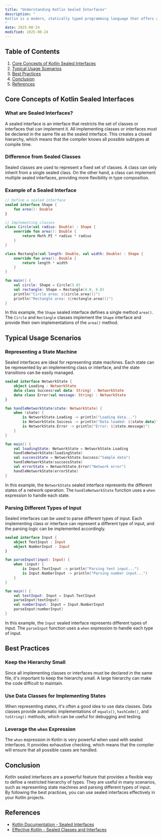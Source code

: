 ```yaml
---
title: "Understanding Kotlin Sealed Interfaces"
description: "
Kotlin is a modern, statically typed programming language that offers a plethora of features to make development more efficient and expressive. One such powerful feature is the sealed interface, introduced in Kotlin 1.5. Sealed interfaces build upon the concept of sealed classes, providing a more flexible way to define a restricted hierarchy of types. This blog post will explore the core concepts, typical usage scenarios, and best practices related to Kotlin sealed interfaces.
"
date: 2025-08-24
modified: 2025-08-24
---
```


## Table of Contents
1. [Core Concepts of Kotlin Sealed Interfaces](#core-concepts-of-kotlin-sealed-interfaces)
2. [Typical Usage Scenarios](#typical-usage-scenarios)
3. [Best Practices](#best-practices)
4. [Conclusion](#conclusion)
5. [References](#references)

## Core Concepts of Kotlin Sealed Interfaces

### What are Sealed Interfaces?
A sealed interface is an interface that restricts the set of classes or interfaces that can implement it. All implementing classes or interfaces must be declared in the same file as the sealed interface. This creates a closed hierarchy, which means that the compiler knows all possible subtypes at compile time.

### Difference from Sealed Classes
Sealed classes are used to represent a fixed set of classes. A class can only inherit from a single sealed class. On the other hand, a class can implement multiple sealed interfaces, providing more flexibility in type composition.

### Example of a Sealed Interface
```kotlin
// Define a sealed interface
sealed interface Shape {
    fun area(): Double
}

// Implementing classes
class Circle(val radius: Double) : Shape {
    override fun area(): Double {
        return Math.PI * radius * radius
    }
}

class Rectangle(val length: Double, val width: Double) : Shape {
    override fun area(): Double {
        return length * width
    }
}

fun main() {
    val circle: Shape = Circle(5.0)
    val rectangle: Shape = Rectangle(4.0, 6.0)
    println("Circle area: ${circle.area()}")
    println("Rectangle area: ${rectangle.area()}")
}
```
In this example, the `Shape` sealed interface defines a single method `area()`. The `Circle` and `Rectangle` classes implement the `Shape` interface and provide their own implementations of the `area()` method.

## Typical Usage Scenarios

### Representing a State Machine
Sealed interfaces are ideal for representing state machines. Each state can be represented by an implementing class or interface, and the state transitions can be easily managed.

```kotlin
sealed interface NetworkState {
    object Loading : NetworkState
    data class Success(val data: String) : NetworkState
    data class Error(val message: String) : NetworkState
}

fun handleNetworkState(state: NetworkState) {
    when (state) {
        is NetworkState.Loading -> println("Loading data...")
        is NetworkState.Success -> println("Data loaded: ${state.data}")
        is NetworkState.Error -> println("Error: ${state.message}")
    }
}

fun main() {
    val loadingState: NetworkState = NetworkState.Loading
    handleNetworkState(loadingState)
    val successState = NetworkState.Success("Sample data")
    handleNetworkState(successState)
    val errorState = NetworkState.Error("Network error")
    handleNetworkState(errorState)
}
```
In this example, the `NetworkState` sealed interface represents the different states of a network operation. The `handleNetworkState` function uses a `when` expression to handle each state.

### Parsing Different Types of Input
Sealed interfaces can be used to parse different types of input. Each implementing class or interface can represent a different type of input, and the parsing logic can be implemented accordingly.

```kotlin
sealed interface Input {
    object TextInput : Input
    object NumberInput : Input
}

fun parseInput(input: Input) {
    when (input) {
        is Input.TextInput -> println("Parsing text input...")
        is Input.NumberInput -> println("Parsing number input...")
    }
}

fun main() {
    val textInput: Input = Input.TextInput
    parseInput(textInput)
    val numberInput: Input = Input.NumberInput
    parseInput(numberInput)
}
```
In this example, the `Input` sealed interface represents different types of input. The `parseInput` function uses a `when` expression to handle each type of input.

## Best Practices

### Keep the Hierarchy Small
Since all implementing classes or interfaces must be declared in the same file, it's important to keep the hierarchy small. A large hierarchy can make the code difficult to maintain.

### Use Data Classes for Implementing States
When representing states, it's often a good idea to use data classes. Data classes provide automatic implementations of `equals()`, `hashCode()`, and `toString()` methods, which can be useful for debugging and testing.

### Leverage the `when` Expression
The `when` expression in Kotlin is very powerful when used with sealed interfaces. It provides exhaustive checking, which means that the compiler will ensure that all possible cases are handled.

## Conclusion
Kotlin sealed interfaces are a powerful feature that provides a flexible way to define a restricted hierarchy of types. They are useful in many scenarios, such as representing state machines and parsing different types of input. By following the best practices, you can use sealed interfaces effectively in your Kotlin projects.

## References
- [Kotlin Documentation - Sealed Interfaces](https://kotlinlang.org/docs/sealed-interfaces.html)
- [Effective Kotlin - Sealed Classes and Interfaces](https://www.baeldung.com/kotlin/sealed-classes-interfaces)